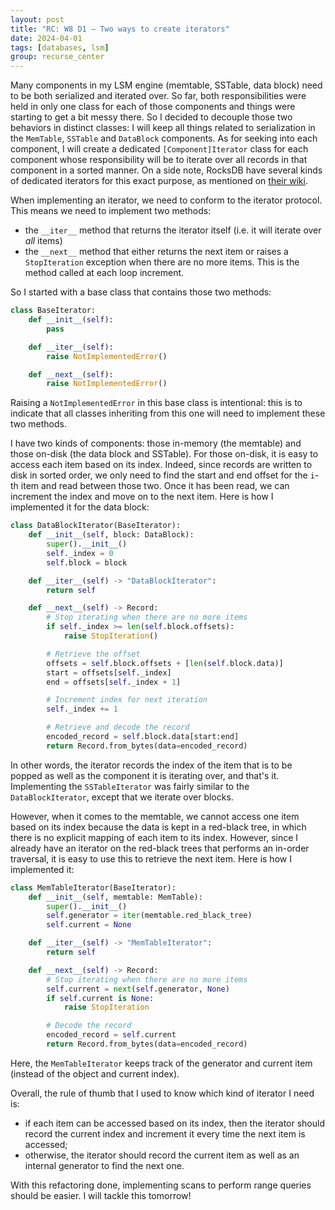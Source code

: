 ```yaml
---
layout: post
title: "RC: W8 D1 — Two ways to create iterators"
date: 2024-04-01
tags: [databases, lsm]
group: recurse_center
---
```


Many components in my LSM engine (memtable, SSTable, data block) need to be both serialized and iterated over.
So far, both responsibilities were held in only one class for each of those components and things were starting to get
a bit messy there.
So I decided to decouple those two behaviors in distinct classes: I will keep all things related to serialization in
the `MemTable`, `SSTable` and `DataBlock` components.
As for seeking into each component, I will create a dedicated `[Component]Iterator` class for each component whose
responsibility will be to iterate over all records in that component in a sorted manner.
On a side note, RocksDB have several kinds of dedicated iterators for this exact purpose, as mentioned
on [their wiki](https://github.com/facebook/rocksdb/wiki/Iterator-Implementation).

When implementing an iterator, we need to conform to the iterator protocol. This means we need to implement two methods:

- the `__iter__` method that returns the iterator itself (i.e. it will iterate over _all_ items)
- the `__next__` method that either returns the next item or raises a `StopIteration` exception when there are no more
  items. This is the method called at each loop increment.

So I started with a base class that contains those two methods:

```python
class BaseIterator:
    def __init__(self):
        pass

    def __iter__(self):
        raise NotImplementedError()

    def __next__(self):
        raise NotImplementedError()
```

Raising a `NotImplementedError` in this base class is intentional: this is to indicate that all classes inheriting from
this one will need to implement these two methods.

I have two kinds of components: those in-memory (the memtable) and those on-disk (the data block and SSTable).
For those on-disk, it is easy to access each item based on its index.
Indeed, since records are written to disk in sorted order, we only need to find the start and end offset for the `i`-th
item and read between those two.
Once it has been read, we can increment the index and move on to the next item.
Here is how I implemented it for the data block:

```python
class DataBlockIterator(BaseIterator):
    def __init__(self, block: DataBlock):
        super().__init__()
        self._index = 0
        self.block = block

    def __iter__(self) -> "DataBlockIterator":
        return self

    def __next__(self) -> Record:
        # Stop iterating when there are no more items
        if self._index >= len(self.block.offsets):
            raise StopIteration()

        # Retrieve the offset
        offsets = self.block.offsets + [len(self.block.data)]
        start = offsets[self._index]
        end = offsets[self._index + 1]

        # Increment index for next iteration
        self._index += 1

        # Retrieve and decode the record
        encoded_record = self.block.data[start:end]
        return Record.from_bytes(data=encoded_record)
```

In other words, the iterator records the index of the item that is to be popped as well as the component it is iterating
over, and that's it.
Implementing the `SSTableIterator` was fairly similar to the `DataBlockIterator`, except that we iterate over blocks.

However, when it comes to the memtable, we cannot access one item based on its index because the data is kept in a
red-black tree, in which there is no explicit mapping of each item to its index.
However, since I already have an iterator on the red-black trees that performs an in-order traversal, it is easy to use
this to retrieve the next item.
Here is how I implemented it:

```python
class MemTableIterator(BaseIterator):
    def __init__(self, memtable: MemTable):
        super().__init__()
        self.generator = iter(memtable.red_black_tree)
        self.current = None

    def __iter__(self) -> "MemTableIterator":
        return self

    def __next__(self) -> Record:
        # Stop iterating when there are no more items
        self.current = next(self.generator, None)
        if self.current is None:
            raise StopIteration

        # Decode the record
        encoded_record = self.current
        return Record.from_bytes(data=encoded_record)
```

Here, the `MemTableIterator` keeps track of the generator and current item (instead of the object and current index).

Overall, the rule of thumb that I used to know which kind of iterator I need is:

- if each item can be accessed based on its index, then the iterator should record the current index and increment it
  every time the next item is accessed;
- otherwise, the iterator should record the current item as well as an internal generator to find the next one.

With this refactoring done, implementing scans to perform range queries should be easier.
I will tackle this tomorrow!
